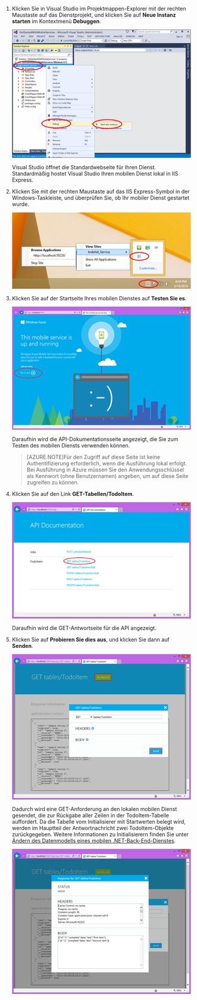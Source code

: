 ﻿
1. Klicken Sie in Visual Studio im Projektmappen-Explorer mit der rechten Maustaste auf das Dienstprojekt, und klicken Sie auf **Neue Instanz starten** im Kontextmenü **Debuggen**.

    ![start mobile service project locally](./media/mobile-services-dotnet-backend-test-local-service-api-documentation/vs-start-debug-service-project.png)

    Visual Studio öffnet die Standardwebseite für Ihren Dienst. Standardmäßig hostet Visual Studio Ihren mobilen Dienst lokal in IIS Express.

2. Klicken Sie mit der rechten Maustaste auf das IIS Express-Symbol in der Windows-Taskleiste, und überprüfen Sie, ob Ihr mobiler Dienst gestartet wurde.

	 ![verify the mobile service in the taskbar](./media/mobile-services-dotnet-backend-test-local-service-api-documentation/iis-express-tray.png)

3. Klicken Sie auf der Startseite Ihres mobilen Dienstes auf **Testen Sie es**.

    ![mobile service start up page](./media/mobile-services-dotnet-backend-test-local-service-api-documentation/service-welcome-page.png)

    Daraufhin wird die API-Dokumentationsseite angezeigt, die Sie zum Testen des mobilen Diensts verwenden können.

	>[AZURE.NOTE]Für den Zugriff auf diese Seite ist keine Authentifizierung erforderlich, wenn die Ausführung lokal erfolgt. Bei Ausführung in Azure müssen Sie den Anwendungsschlüssel als Kennwort (ohne Benutzernamen) angeben, um auf diese Seite zugreifen zu können.

4. Klicken Sie auf den Link **GET-Tabellen/TodoItem**.

	![](./media/mobile-services-dotnet-backend-test-local-service-api-documentation/service-api-documentation-page.png)
   	
	Daraufhin wird die GET-Antwortseite für die API angezeigt.

5. Klicken Sie auf **Probieren Sie dies aus**, und klicken Sie dann auf **Senden**.
 
	![](./media/mobile-services-dotnet-backend-test-local-service-api-documentation/service-try-this-out-get-todoitems.png)

	Dadurch wird eine GET-Anforderung an den lokalen mobilen Dienst gesendet, die zur Rückgabe aller Zeilen in der TodoItem-Tabelle auffordert. Da die Tabelle vom Initialisierer mit Startwerten belegt wird, werden im Hauptteil der Antwortnachricht zwei TodoItem-Objekte zurückgegeben. Weitere Informationen zu Initialisierern finden Sie unter [Ändern des Datenmodells eines mobilen .NET-Back-End-Dienstes](./de-de/documentation/articles/mobile-services-dotnet-backend-how-to-use-code-first-migrations/).

	![](./media/mobile-services-dotnet-backend-test-local-service-api-documentation/service-try-this-out-get-response.png)

<!--HONumber=42-->
